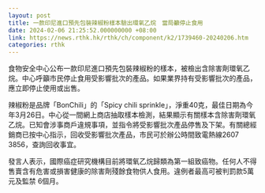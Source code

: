```yaml
---
layout: post
title: 一款印尼進口預先包裝辣椒粉樣本驗出環氧乙烷　當局籲停止食用
date: 2024-02-06 21:25:52.000000000 +08:00
link: https://news.rthk.hk/rthk/ch/component/k2/1739460-20240206.htm
categories: rthk
---
```


食物安全中心公布一款印尼進口預先包裝辣椒粉的樣本，被檢出含除害劑環氧乙烷。中心呼籲市民停止食用受影響批次的產品。如果業界持有受影響批次的產品，應立即停止使用或出售。

辣椒粉是品牌「BonChili」的「Spicy chili sprinkle」，淨重40克，最佳日期為今年3月26日。中心從一間網上商店抽取樣本檢測，結果顯示有關樣本含除害劑環氧乙烷。已知會涉事商戶違規事項，並指令將受影響批次產品停售及下架。有關總經銷商已按中心指示，回收受影響批次產品，市民可於辦公時間致電熱線2607 3856，查詢回收事宜。

發言人表示，國際癌症研究機構目前將環氧乙烷歸類為第一組致癌物。任何人不得售賣含有危害或損害健康的除害劑殘餘食物供人食用。違例者最高可被判罰款5萬元及監禁 6個月。
